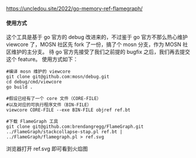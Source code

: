https://uncledou.site/2022/go-memory-ref-flamegraph/

#### 使用方式
这个工具是基于 go 官方的 debug 改进来的，不过鉴于 go 官方不那么热心维护 viewcore 了，MOSN 社区先 fork 了一份，搞了个 mosn 分支，作为 MOSN 社区维护的主分支。
待 go 官方先接受了我们之前提的 bugfix 之后，我们再去提交这个 feature。
使用方式如下：

    #编译 mosn 维护的 viewcore
    git clone git@github.com:mosn/debug.git
    cd debug/cmd/viewcore
    go build .

    #假设已经有了一个 core 文件（CORE-FILE）
    #以及对应的可执行程序文件（BIN-FILE）
    viewcore CORE-FILE --exe BIN-FILE objref ref.bt

    #下载 FlameGraph 工具
    git clone git@github.com:brendangregg/FlameGraph.git
    ../FlameGraph/stackcollapse-stap.pl ref.bt | ../FlameGraph/flamegraph.pl > ref.svg

浏览器打开 ref.svg 即可看到火焰图
